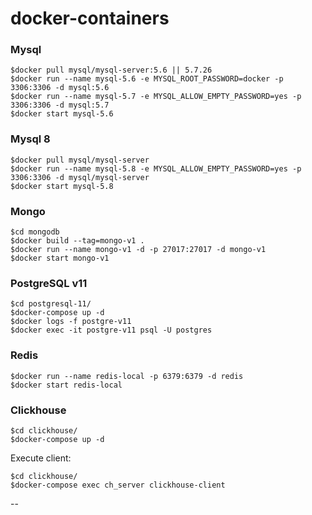 # docker-containers

### Mysql
```
$docker pull mysql/mysql-server:5.6 || 5.7.26
$docker run --name mysql-5.6 -e MYSQL_ROOT_PASSWORD=docker -p 3306:3306 -d mysql:5.6
$docker run --name mysql-5.7 -e MYSQL_ALLOW_EMPTY_PASSWORD=yes -p 3306:3306 -d mysql:5.7
$docker start mysql-5.6
```

### Mysql 8
```
$docker pull mysql/mysql-server
$docker run --name mysql-5.8 -e MYSQL_ALLOW_EMPTY_PASSWORD=yes -p 3306:3306 -d mysql/mysql-server
$docker start mysql-5.8
```


### Mongo
```
$cd mongodb
$docker build --tag=mongo-v1 .
$docker run --name mongo-v1 -d -p 27017:27017 -d mongo-v1
$docker start mongo-v1
```

### PostgreSQL v11
```
$cd postgresql-11/
$docker-compose up -d
$docker logs -f postgre-v11
$docker exec -it postgre-v11 psql -U postgres
```

### Redis
```
$docker run --name redis-local -p 6379:6379 -d redis
$docker start redis-local
```

### Clickhouse
```
$cd clickhouse/
$docker-compose up -d
```

Execute client:
```
$cd clickhouse/
$docker-compose exec ch_server clickhouse-client
```

--
